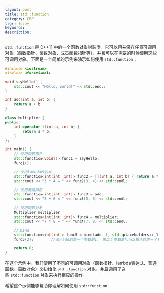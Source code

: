 ```yaml
---
layout: post
title: std::function
category: CPP
tags: Essay
keywords: 
description: 
---
```


`std::function` 是 C++11 中的一个函数对象封装类，它可以用来保存任意可调用对象（函数指针、函数对象、成员函数指针等），并且可以在需要的时候调用这些可调用对象。下面是一个简单的示例来演示如何使用 `std::function`：

```cpp
#include <iostream>
#include <functional>

void sayHello() {
    std::cout << "Hello, world!" << std::endl;
}

int add(int a, int b) {
    return a + b;
}

class Multiplier {
public:
    int operator()(int a, int b) {
        return a * b;
    }
};

int main() {
    // 使用函数指针
    std::function<void()> func1 = sayHello;
    func1();

    // 使用lambda表达式
    std::function<int(int, int)> func2 = [](int a, int b) { return a * b; };
    std::cout << "3 * 4 = " << func2(3, 4) << std::endl;

    // 使用普通函数
    std::function<int(int, int)> func3 = add;
    std::cout << "5 + 6 = " << func3(5, 6) << std::endl;

    // 使用函数对象
    Multiplier multiplier;
    std::function<int(int, int)> func4 = multiplier;
    std::cout << "7 * 8 = " << func4(7, 8) << std::endl;

    // bind
    std::function<int(int)> func5 = bind(add, 1, std::placeholders::_1);
    func5(2);        //表示add的第一个参数是1， 第二个参数是func5输入的第一个参数。对于事先不绑定（placeholders）的通过引用传递，对于事先绑定的通过值传递

    return 0;
}

```

在这个示例中，我们使用了不同的可调用对象（函数指针、lambda表达式、普通函数、函数对象）来初始化 `std::function` 对象，并且调用了这些 `std::function` 对象来执行相应的操作。

希望这个示例能够帮助你理解如何使用 `std::function`
